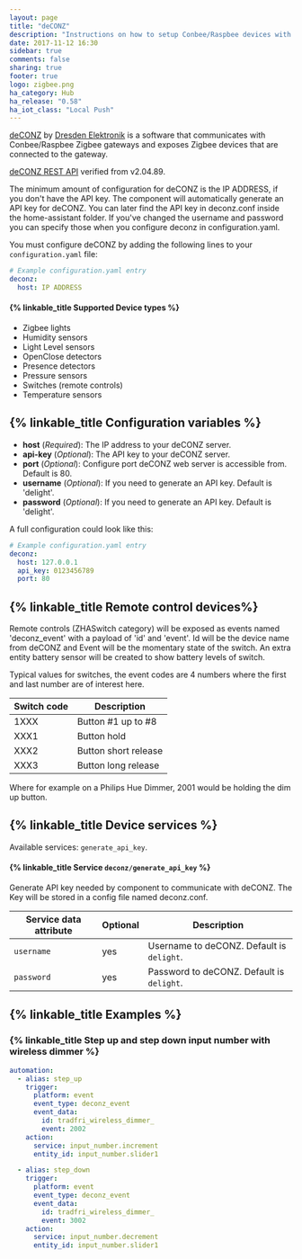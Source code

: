 ```yaml
---
layout: page
title: "deCONZ"
description: "Instructions on how to setup Conbee/Raspbee devices with deCONZ from Dresden Elektronik within Home Assistant."
date: 2017-11-12 16:30
sidebar: true
comments: false
sharing: true
footer: true
logo: zigbee.png
ha_category: Hub
ha_release: "0.58"
ha_iot_class: "Local Push"
---
```


[deCONZ](https://www.dresden-elektronik.de/funktechnik/products/software/pc/deconz/) by [Dresden Elektronik](https://www.dresden-elektronik.de) is a software that communicates with Conbee/Raspbee Zigbee gateways and exposes Zigbee devices that are connected to the gateway.

[deCONZ REST API](http://dresden-elektronik.github.io/deconz-rest-doc/) verified from v2.04.89.

The minimum amount of configuration for deCONZ is the IP ADDRESS, if you don't have the API key. The component will automatically generate an API key for deCONZ. You can later find the API key in deconz.conf inside the home-assistant folder. If you've changed the username and password you can specify those when you configure deconz in configuration.yaml.

You must configure deCONZ by adding the following lines to your `configuration.yaml` file:

```yaml
# Example configuration.yaml entry
deconz:
  host: IP ADDRESS
```

#### {% linkable_title Supported Device types %}

- Zigbee lights
- Humidity sensors
- Light Level sensors
- OpenClose detectors
- Presence detectors
- Pressure sensors
- Switches (remote controls)
- Temperature sensors

## {% linkable_title Configuration variables %}

- **host** (*Required*): The IP address to your deCONZ server.
- **api-key** (*Optional*): The API key to your deCONZ server.
- **port** (*Optional*): Configure port deCONZ web server is accessible from. Default is 80.
- **username** (*Optional*): If you need to generate an API key. Default is 'delight'.
- **password** (*Optional*): If you need to generate an API key. Default is 'delight'.

A full configuration could look like this:

```yaml
# Example configuration.yaml entry
deconz:
  host: 127.0.0.1
  api_key: 0123456789
  port: 80
```

## {% linkable_title Remote control devices%}

Remote controls (ZHASwitch category) will be exposed as events named 'deconz_event' with a payload of 'id' and 'event'. Id will be the device name from deCONZ and Event will be the momentary state of the switch. An extra entity battery sensor will be created to show battery levels of switch.

Typical values for switches, the event codes are 4 numbers where the first and last number are of interest here.

| Switch code | Description             |
|-------------|-------------------------|
| 1XXX        | Button #1 up to #8      |
| XXX1        | Button hold             |
| XXX2        | Button short release    |
| XXX3        | Button long release     |

Where for example on a Philips Hue Dimmer, 2001 would be holding the dim up button.

## {% linkable_title Device services %}
Available services: `generate_api_key`.

#### {% linkable_title Service `deconz/generate_api_key` %}
Generate API key needed by component to communicate with deCONZ. The Key will be stored in a config file named deconz.conf.

| Service data attribute    | Optional | Description                               |
|---------------------------|----------|-------------------------------------------|
| `username`                |      yes | Username to deCONZ. Default is `delight`. |
| `password`                |      yes | Password to deCONZ. Default is `delight`. |

## {% linkable_title Examples %}

### {% linkable_title Step up and step down input number with wireless dimmer %}

```yaml
automation:
  - alias: step_up
    trigger:
      platform: event
      event_type: deconz_event
      event_data:
        id: tradfri_wireless_dimmer_
        event: 2002
    action:
      service: input_number.increment
      entity_id: input_number.slider1

  - alias: step_down
    trigger:
      platform: event
      event_type: deconz_event
      event_data:
        id: tradfri_wireless_dimmer_
        event: 3002
    action:
      service: input_number.decrement
      entity_id: input_number.slider1
```